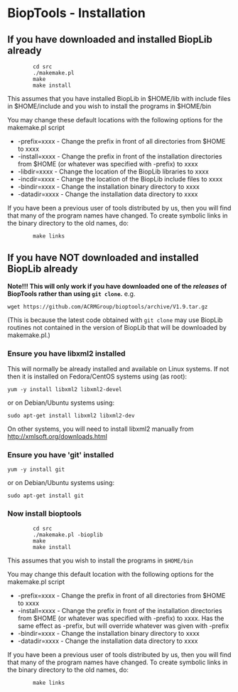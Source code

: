 BiopTools - Installation
========================

If you have downloaded and installed BiopLib already
----------------------------------------------------

```
        cd src
        ./makemake.pl
        make
        make install
```

This assumes that you have installed BiopLib in $HOME/lib with include
files in $HOME/include and you wish to install the programs in
$HOME/bin

You may change these default locations with the following options for
the makemake.pl script

-   -prefix=xxxx  - Change the prefix in front of all directories from
                    $HOME to xxxx
-   -install=xxxx - Change the prefix in front of the installation 
                    directories from $HOME (or whatever was specified
                    with -prefix) to xxxx
-   -libdir=xxxx  - Change the location of the BiopLib libraries to xxxx
-   -incdir=xxxx  - Change the location of the BiopLib include files to xxxx
-   -bindir=xxxx  - Change the installation binary directory to xxxx
-   -datadir=xxxx - Change the installation data directory to xxxx

If you have been a previous user of tools distributed by us, then you
will find that many of the program names have changed. To create
symbolic links in the binary directory to the old names, do:

```
        make links
```


If you have NOT downloaded and installed BiopLib already
--------------------------------------------------------

**Note!!! This will only work if you have downloaded one of the
  *releases* of BiopTools rather than using `git clone`.** e.g.

```
wget https://github.com/ACRMGroup/bioptools/archive/V1.9.tar.gz
```
(This is because the latest code obtained with `git clone` may use
BiopLib routines not contained in the version of BiopLib that will be
downloaded by makemake.pl.)

### Ensure you have libxml2 installed

This will normally be already installed and available on Linux
systems. If not then it is installed on Fedora/CentOS systems using
(as root):

```
yum -y install libxml2 libxml2-devel
```

or on Debian/Ubuntu systems using:

```
sudo apt-get install libxml2 libxml2-dev
```

On other systems, you will need to install libxml2 manually from 
http://xmlsoft.org/downloads.html


### Ensure you have 'git' installed

```
yum -y install git
```

or on Debian/Ubuntu systems using:

```
sudo apt-get install git
```


### Now install bioptools

```
        cd src
        ./makemake.pl -bioplib
        make
        make install
```

This assumes that you wish to install the programs in `$HOME/bin`

You may change this default location with the following options for
the makemake.pl script

-   -prefix=xxxx  - Change the prefix in front of all directories from
                    $HOME to xxxx
-   -install=xxxx - Change the prefix in front of the installation 
                    directories from $HOME (or whatever was specified
                    with -prefix) to xxxx. Has the same effect as 
                    -prefix, but will override whatever was given 
                    with -prefix
-   -bindir=xxxx  - Change the installation binary directory to xxxx
-   -datadir=xxxx - Change the installation data directory to xxxx

If you have been a previous user of tools distributed by us, then you
will find that many of the program names have changed. To create
symbolic links in the binary directory to the old names, do:

```
        make links
```



